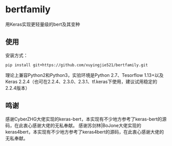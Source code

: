 # bertfamily
用Keras实现更轻量级的bert及其变种


## 使用
安装方式：
```shell
pip install git+https://github.com/xuyingjie521/bertfamily.git
```
理论上兼容Python2和Python3，实验环境是Python 2.7、Tesorflow 1.13+以及Keras 2.2.4（也可在2.2.4、2.3.0、2.3.1、tf.keras下使用，建议试用稳定的2.2.4版本）

## 鸣谢
感谢CyberZHG大佬实现的keras-bert，本实现有不少地方参考了keras-bert的源码，在此衷心感谢大佬的无私奉献。
感谢苏剑林|BoJone大佬实现的keras4bert，本实现有不少地方参考了keras4bert的源码，在此衷心感谢大佬的无私奉献。